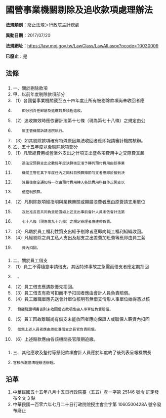 # 國營事業機關剔除及追收款項處理辦法

**法規類別**：廢止法規＞行政院主計總處

**異動日期**：2017/07/20  

**法規網址**：https://law.moj.gov.tw/LawClass/LawAll.aspx?pcode=T0030009

**已廢止**：是



## 法條
##### 
1. 一、關於剔除款項
1.   甲、以前年度剔除款項部分
1.    （1）各國營事業機關截至五十四年度止所有被剔除款項尚未收回者應
1.         即分別責任歸屬及追繳對象積極追收。
1.    （2）追收無效時應依審計法第十七條（現為第七十八條）之規定由公
1.         庫主管機關訴請法院執行。
1.    （3）如其剔除款項確有特殊原因無法收回者應即報請審計機關核辦。
1.   乙、五十五年度以後剔除款項部分
1.    （1）凡管總費用或營業外支出之什項支出暨各項費用中之交際費其超
1.         過法定預算支出之數經年度決算核定准予轉列預付費用由該事業
1.         機關主管在其下年度任內之同科目預算撙節勻支者應即於接到決
1.         算最後審定通知時一次由預付費用轉入各該費用科目作正開支以
1.         便控制預算。
1.    （2）凡剔除款項經指明與業務無關或顯屬浪費者應由原簽請支用單位
1.         及批准長官共同負責賠償如上述支出事前會計人員未依會計法第
1.         七十八條（現為第九十九條）之規定辦理者應連帶負責。
1.    （3）凡屬於員工福利性質支出經予剔除者應即向職工福利組織收回。
1.    （4）凡經剔除之員工私人支出及超支之出差費加班費等應即由員工薪
1.         資內扣回。

##### 
1. 二、關於員工借支
1.  （1）員工不得隨意申請借支，其因特殊事故之急需而借支者應定期扣回
1.       。
1.  （2）員工借支應遇款優先扣回。
1.  （3）員工借支有款可扣而不予扣回者應由會計人員負責賠償。
1.  （4）員工離職單應先送會計單位核明有無借支情形人事單位始得憑以核
1.       發離職證明書否則未收回借支款項應由人事單位負責賠償。
1.  （5）員工因故離職尚有借支未能收回者應向保證人或聯保人薪資內扣回
1.       如無上述人員者應由原批准借支之長官負責賠償。
1.  （6）上述賠款應由各該機關長官限期追繳。

##### 
1. 三、其他應收及墊付等懸記款項會計人員應於年度終了後列表呈報機關長
1.     官核示澈底清理辦法辦理。

## 沿革
1. 中華民國五十五年八月十五日行政院臺（五五）孝一字第 25146  號令 訂定發布全文 3  點
1. 中華民國一百零六年七月二十日行政院院授主會金字第 1060500428A 號令發布廢止
